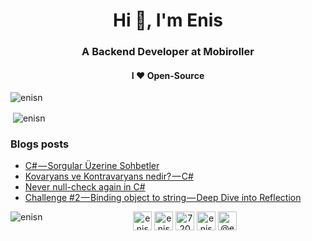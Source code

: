 <h1 align="center">Hi 👋, I'm Enis</h1>
<h3 align="center">A Backend Developer at Mobiroller</h3>

<h4 align="center"> I ❤ Open-Source</h4>

<p align="left"> <img src="https://komarev.com/ghpvc/?username=enisn" alt="enisn" /> </p>


<p>&nbsp;<img align="center" src="https://github-readme-stats.vercel.app/api?username=enisn&show_icons=true" alt="enisn" /></p>

### Blogs posts
<!-- BLOG-POST-LIST:START -->
- [C# — Sorgular Üzerine Sohbetler](https://medium.com/@enis.necipoglu/c-sorgular-%C3%BCzerine-sohbetler-dbef9b329b4c?source=rss-4c08bf8ed488------2)
- [Kovaryans ve Kontravaryans nedir? — C#](https://medium.com/@enis.necipoglu/kovaryans-ve-kontravaryans-nedir-c-ecd6e0fcbfd6?source=rss-4c08bf8ed488------2)
- [Never null-check again in C#](https://medium.com/@enis.necipoglu/never-null-check-again-in-c-bd5aae27a48e?source=rss-4c08bf8ed488------2)
- [Challenge #2 — Binding object to string — Deep Dive into Reflection](https://medium.com/@enis.necipoglu/challenge-2-binding-object-to-string-deep-dive-into-reflection-b3ecbaadeff6?source=rss-4c08bf8ed488------2)
<!-- BLOG-POST-LIST:END -->



<p><img align="left" src="https://github-readme-stats.vercel.app/api/top-langs/?username=enisn&layout=compact" alt="enisn" /></p>


<p align="center">
<a href="https://dev.to/enisn" target="blank"><img align="center" src="https://cdn.jsdelivr.net/npm/simple-icons@3.0.1/icons/dev-dot-to.svg" alt="enisn" height="30" width="30" /></a>
<a href="https://twitter.com/enisnecipoglu" target="blank"><img align="center" src="https://cdn.jsdelivr.net/npm/simple-icons@3.0.1/icons/twitter.svg" alt="enisnecipoglu" height="30" width="30" /></a>
<a href="https://stackoverflow.com/users/7200126" target="blank"><img align="center" src="https://cdn.jsdelivr.net/npm/simple-icons@3.0.1/icons/stackoverflow.svg" alt="7200126" height="30" width="30" /></a>
<a href="https://instagram.com/enisnecipoglu" target="blank"><img align="center" src="https://cdn.jsdelivr.net/npm/simple-icons@3.0.1/icons/instagram.svg" alt="enisnecipoglu" height="30" width="30" /></a>
<a href="https://medium.com/@enis.necipoglu" target="blank"><img align="center" src="https://cdn.jsdelivr.net/npm/simple-icons@3.0.1/icons/medium.svg" alt="@enis.necipoglu" height="30" width="30" /></a>
</p>

